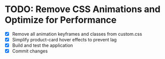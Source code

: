 # TODO: Remove CSS Animations and Optimize for Performance

- [x] Remove all animation keyframes and classes from custom.css
- [x] Simplify product-card hover effects to prevent lag
- [x] Build and test the application
- [x] Commit changes
